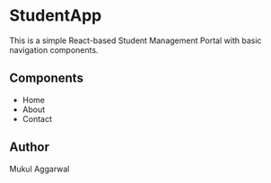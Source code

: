# StudentApp

This is a simple React-based Student Management Portal with basic navigation components.

## Components

- Home
- About
- Contact

## Author

Mukul Aggarwal

